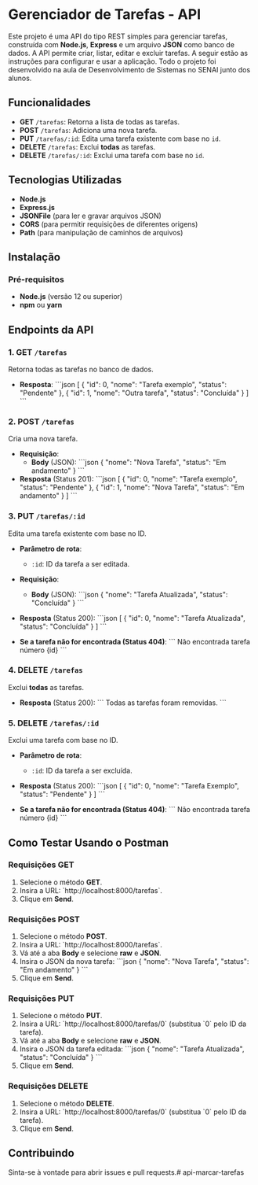 
# Gerenciador de Tarefas - API

Este projeto é uma API do tipo REST simples para gerenciar tarefas, construída com **Node.js**, **Express** e um arquivo **JSON** como banco de dados. A API permite criar, listar, editar e excluir tarefas. A seguir estão as instruções para configurar e usar a aplicação. Todo o projeto foi desenvolvido na aula de Desenvolvimento de Sistemas no SENAI junto dos alunos.

## Funcionalidades

- **GET** `/tarefas`: Retorna a lista de todas as tarefas.
- **POST** `/tarefas`: Adiciona uma nova tarefa.
- **PUT** `/tarefas/:id`: Edita uma tarefa existente com base no `id`.
- **DELETE** `/tarefas`: Exclui **todas** as tarefas.
- **DELETE** `/tarefas/:id`: Exclui uma tarefa com base no `id`.

## Tecnologias Utilizadas

- **Node.js**
- **Express.js**
- **JSONFile** (para ler e gravar arquivos JSON)
- **CORS** (para permitir requisições de diferentes origens)
- **Path** (para manipulação de caminhos de arquivos)

## Instalação

### Pré-requisitos

- **Node.js** (versão 12 ou superior)
- **npm** ou **yarn**


## Endpoints da API

### 1. **GET** `/tarefas`

Retorna todas as tarefas no banco de dados.

- **Resposta**:
   \`\`\`json
   [
     {
       "id": 0,
       "nome": "Tarefa exemplo",
       "status": "Pendente"
     },
     {
       "id": 1,
       "nome": "Outra tarefa",
       "status": "Concluída"
     }
   ]
   \`\`\`

### 2. **POST** `/tarefas`

Cria uma nova tarefa.

- **Requisição**:
   - **Body** (JSON):
     \`\`\`json
     {
       "nome": "Nova Tarefa",
       "status": "Em andamento"
     }
     \`\`\`
- **Resposta** (Status 201):
   \`\`\`json
   [
     {
       "id": 0,
       "nome": "Tarefa exemplo",
       "status": "Pendente"
     },
     {
       "id": 1,
       "nome": "Nova Tarefa",
       "status": "Em andamento"
     }
   ]
   \`\`\`

### 3. **PUT** `/tarefas/:id`

Edita uma tarefa existente com base no ID.

- **Parâmetro de rota**:
   - `:id`: ID da tarefa a ser editada.
   
- **Requisição**:
   - **Body** (JSON):
     \`\`\`json
     {
       "nome": "Tarefa Atualizada",
       "status": "Concluída"
     }
     \`\`\`
     
- **Resposta** (Status 200):
   \`\`\`json
   [
     {
       "id": 0,
       "nome": "Tarefa Atualizada",
       "status": "Concluída"
     }
   ]
   \`\`\`

- **Se a tarefa não for encontrada (Status 404)**:
   \`\`\`
   Não encontrada tarefa número {id}
   \`\`\`

### 4. **DELETE** `/tarefas`

Exclui **todas** as tarefas.
   
- **Resposta** (Status 200):
   \`\`\`
   Todas as tarefas foram removidas.
   \`\`\`

### 5. **DELETE** `/tarefas/:id`

Exclui uma tarefa com base no ID.

- **Parâmetro de rota**:
   - `:id`: ID da tarefa a ser excluída.
   
- **Resposta** (Status 200):
   \`\`\`json
   [
     {
       "id": 0,
       "nome": "Tarefa Exemplo",
       "status": "Pendente"
     }
   ]
   \`\`\`

- **Se a tarefa não for encontrada (Status 404)**:
   \`\`\`
   Não encontrada tarefa número {id}
   \`\`\`


## Como Testar Usando o Postman

### Requisições **GET**
1. Selecione o método **GET**.
2. Insira a URL: \`http://localhost:8000/tarefas\`.
3. Clique em **Send**.

### Requisições **POST**
1. Selecione o método **POST**.
2. Insira a URL: \`http://localhost:8000/tarefas\`.
3. Vá até a aba **Body** e selecione **raw** e **JSON**.
4. Insira o JSON da nova tarefa:
   \`\`\`json
   {
       "nome": "Nova Tarefa",
       "status": "Em andamento"
   }
   \`\`\`
5. Clique em **Send**.

### Requisições **PUT**
1. Selecione o método **PUT**.
2. Insira a URL: \`http://localhost:8000/tarefas/0\` (substitua \`0\` pelo ID da tarefa).
3. Vá até a aba **Body** e selecione **raw** e **JSON**.
4. Insira o JSON da tarefa editada:
   \`\`\`json
   {
       "nome": "Tarefa Atualizada",
       "status": "Concluída"
   }
   \`\`\`
5. Clique em **Send**.

### Requisições **DELETE**
1. Selecione o método **DELETE**.
2. Insira a URL: \`http://localhost:8000/tarefas/0\` (substitua \`0\` pelo ID da tarefa).
3. Clique em **Send**.

## Contribuindo

Sinta-se à vontade para abrir issues e pull requests.#   a p i - m a r c a r - t a r e f a s 
 
 
